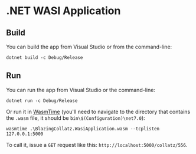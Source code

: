 # .NET WASI Application

## Build

You can build the app from Visual Studio or from the command-line:

```
dotnet build -c Debug/Release
```

## Run

You can run the app from Visual Studio or the command-line:

```
dotnet run -c Debug/Release
```

Or run it in [WasmTime](https://github.com/bytecodealliance/wasmtime) (you'll need to navigate to the directory that contains the `.wasm` file, it should be `bin\$(Configuration)\net7.0`):

```
wasmtime .\BlazingCollatz.WasiApplication.wasm --tcplisten 127.0.0.1:5000 
```

To call it, issue a `GET` request like this: `http://localhost:5000/collatz/556`.
